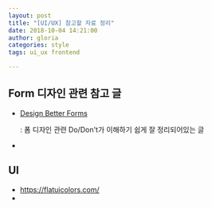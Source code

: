 ```yaml
---
layout: post
title: "[UI/UX] 참고할 자료 정리"
date: 2018-10-04 14:21:00
author: gloria
categories: style
tags: ui_ux frontend

---
```


## Form 디자인 관련 참고 글

- [Design Better Forms](https://uxdesign.cc/design-better-forms-96fadca0f49c) 

  : 폼 디자인 관련 Do/Don't가 이해하기 쉽게 잘 정리되어있는 글

- 



## UI
- https://flatuicolors.com/
- 